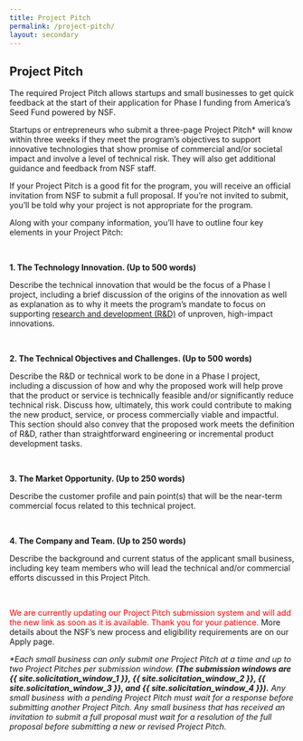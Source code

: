 ```yaml
---
title: Project Pitch
permalink: /project-pitch/
layout: secondary
---
```

<section class="section-header background-light-blue">
<div class="usa-section usa-content usa-grid">
<div class="usa-width-one-whole" >

<h1>Project Pitch</h1>

<p>The required Project Pitch allows startups and small businesses to get quick feedback at the start of their application for Phase I funding from America’s Seed Fund powered by NSF. </p>

<p>Startups or entrepreneurs who submit a three-page Project Pitch* will know within three weeks if they meet the program’s objectives to support innovative technologies that show promise of commercial and/or societal impact and involve a level of technical risk. They will also get additional guidance and feedback from NSF staff. </p>

<p>If your Project Pitch is a good fit for the program, you will receive an official invitation from NSF to submit a full proposal. If you’re not invited to submit, you’ll be told why your project is not appropriate for the program. </p>

<p>Along with your company information, you’ll have to outline four key elements in your Project Pitch:</p>
<br>
<p><strong>1. The Technology Innovation. (Up to 500 words)</strong></p>

<p>Describe the technical innovation that would be the focus of a Phase I project, including a brief discussion of the origins of the innovation as well as explanation as to why it meets the program’s mandate to focus on supporting <a href="../research-and-development">research and development (R&D)</a> of unproven, high-impact innovations.</p>
<br>

<p><strong>2. The Technical Objectives and Challenges. (Up to 500 words)</strong></p>

<p>Describe the R&D or technical work to be done in a Phase I project, including a discussion of how and why the proposed work will help prove that the product or service is technically feasible and/or significantly reduce technical risk. Discuss how, ultimately, this work could contribute to making the new product, service, or process commercially viable and impactful. This section should also convey that the proposed work meets the definition of R&D, rather than straightforward engineering or incremental product development tasks.</p>
<br>

<p><strong>3. The Market Opportunity. (Up to 250 words)</strong></p>

<p>Describe the customer profile and pain point(s) that will be the near-term commercial focus related to this technical project.</p>
<br>

<p><strong>4. The Company and Team. (Up to 250 words)</strong></p>

<p>Describe the background and current status of the applicant small business, including key team members who will lead the technical and/or commercial efforts discussed in this Project Pitch.</p>
<br>
<p><span style="color:red;">We are currently updating our Project Pitch submission system and will add the new link as soon as it is available. Thank you for your patience.</span> More details about the NSF’s new process and eligibility requirements are on our Apply page. </p>

<p><em>*Each small business can only submit one Project Pitch at a time and up to two Project Pitches per submission window. <strong>(The submission windows are {{ site.solicitation_window_1 }}, {{ site.solicitation_window_2 }}, {{ site.solicitation_window_3 }}, and {{ site.solicitation_window_4 }}).</strong> Any small business with a pending Project Pitch must wait for a response before submitting another Project Pitch. Any small business that has received an invitation to submit a full proposal must wait for a resolution of the full proposal before submitting a new or revised Project Pitch.</em></p>

</div>
</div>
</section>
